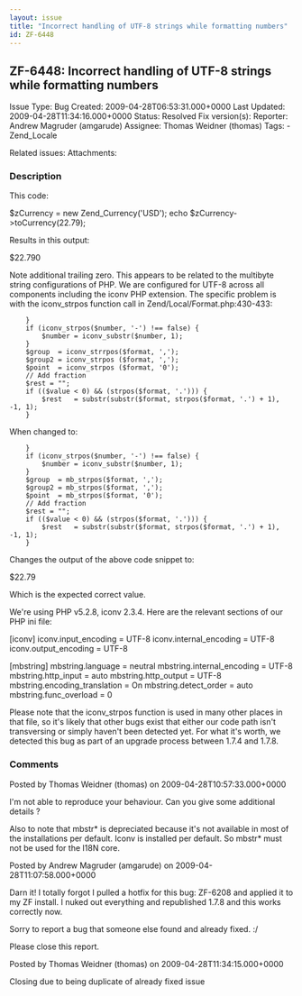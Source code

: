 ```yaml
---
layout: issue
title: "Incorrect handling of UTF-8 strings while formatting numbers"
id: ZF-6448
---
```


ZF-6448: Incorrect handling of UTF-8 strings while formatting numbers
---------------------------------------------------------------------

 Issue Type: Bug Created: 2009-04-28T06:53:31.000+0000 Last Updated: 2009-04-28T11:34:16.000+0000 Status: Resolved Fix version(s): 
 Reporter:  Andrew Magruder (amgarude)  Assignee:  Thomas Weidner (thomas)  Tags: - Zend\_Locale
 
 Related issues: 
 Attachments: 
### Description

This code:

$zCurrency = new Zend\_Currency('USD'); echo $zCurrency->toCurrency(22.79);

Results in this output:

$22.790

Note additional trailing zero. This appears to be related to the multibyte string configurations of PHP. We are configured for UTF-8 across all components including the iconv PHP extension. The specific problem is with the iconv\_strpos function call in Zend/Local/Format.php:430-433:

 
        }
        if (iconv_strpos($number, '-') !== false) {
            $number = iconv_substr($number, 1);
        }
        $group  = iconv_strrpos($format, ',');
        $group2 = iconv_strpos ($format, ',');
        $point  = iconv_strpos ($format, '0');
        // Add fraction
        $rest = "";
        if (($value < 0) && (strpos($format, '.'))) {
            $rest   = substr(substr($format, strpos($format, '.') + 1), -1, 1);
        }


When changed to:

 
        }
        if (iconv_strpos($number, '-') !== false) {
            $number = iconv_substr($number, 1);
        }
        $group  = mb_strpos($format, ',');
        $group2 = mb_strpos($format, ',');
        $point  = mb_strpos($format, '0');
        // Add fraction
        $rest = "";
        if (($value < 0) && (strpos($format, '.'))) {
            $rest   = substr(substr($format, strpos($format, '.') + 1), -1, 1);
        }


Changes the output of the above code snippet to:

$22.79

Which is the expected correct value.

We're using PHP v5.2.8, iconv 2.3.4. Here are the relevant sections of our PHP ini file:

[iconv] iconv.input\_encoding = UTF-8 iconv.internal\_encoding = UTF-8 iconv.output\_encoding = UTF-8

[mbstring] mbstring.language = neutral mbstring.internal\_encoding = UTF-8 mbstring.http\_input = auto mbstring.http\_output = UTF-8 mbstring.encoding\_translation = On mbstring.detect\_order = auto mbstring.func\_overload = 0

Please note that the iconv\_strpos function is used in many other places in that file, so it's likely that other bugs exist that either our code path isn't transversing or simply haven't been detected yet. For what it's worth, we detected this bug as part of an upgrade process between 1.7.4 and 1.7.8.

 

 

### Comments

Posted by Thomas Weidner (thomas) on 2009-04-28T10:57:33.000+0000

I'm not able to reproduce your behaviour. Can you give some additional details ?

Also to note that mbstr\* is depreciated because it's not available in most of the installations per default. Iconv is installed per default. So mbstr\* must not be used for the I18N core.

 

 

Posted by Andrew Magruder (amgarude) on 2009-04-28T11:07:58.000+0000

Darn it! I totally forgot I pulled a hotfix for this bug: ZF-6208 and applied it to my ZF install. I nuked out everything and republished 1.7.8 and this works correctly now.

Sorry to report a bug that someone else found and already fixed. :/

Please close this report.

 

 

Posted by Thomas Weidner (thomas) on 2009-04-28T11:34:15.000+0000

Closing due to being duplicate of already fixed issue

 

 